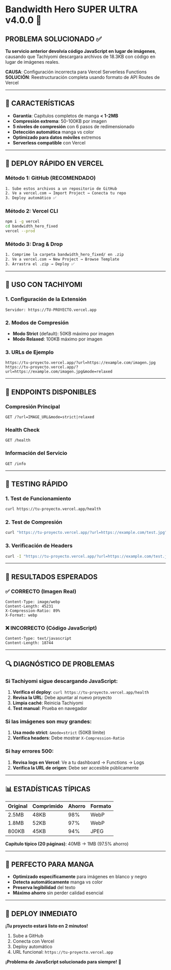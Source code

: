 # Bandwidth Hero SUPER ULTRA v4.0.0 🚀

## PROBLEMA SOLUCIONADO ✅

**Tu servicio anterior devolvía código JavaScript en lugar de imágenes**, causando que Tachiyomi descargara archivos de 18.3KB con código en lugar de imágenes reales.

**CAUSA**: Configuración incorrecta para Vercel Serverless Functions
**SOLUCIÓN**: Reestructuración completa usando formato de API Routes de Vercel

---

## 🎯 CARACTERÍSTICAS

- **Garantía**: Capítulos completos de manga **< 1-2MB**
- **Compresión extrema**: 50-100KB por imagen
- **5 niveles de compresión** con 6 pasos de redimensionado
- **Detección automática** manga vs color
- **Optimizado para datos móviles** extremos
- **Serverless compatible** con Vercel

---

## 🚀 DEPLOY RÁPIDO EN VERCEL

### Método 1: GitHub (RECOMENDADO)
```bash
1. Sube estos archivos a un repositorio de GitHub
2. Ve a vercel.com → Import Project → Conecta tu repo
3. Deploy automático ✅
```

### Método 2: Vercel CLI
```bash
npm i -g vercel
cd bandwidth_hero_fixed
vercel --prod
```

### Método 3: Drag & Drop
```bash
1. Comprime la carpeta bandwidth_hero_fixed/ en .zip
2. Ve a vercel.com → New Project → Browse Template
3. Arrastra el .zip → Deploy ✅
```

---

## 📱 USO CON TACHIYOMI

### 1. Configuración de la Extensión
```
Servidor: https://TU-PROYECTO.vercel.app
```

### 2. Modos de Compresión
- **Modo Strict** (default): 50KB máximo por imagen
- **Modo Relaxed**: 100KB máximo por imagen

### 3. URLs de Ejemplo
```
https://tu-proyecto.vercel.app/?url=https://example.com/imagen.jpg
https://tu-proyecto.vercel.app/?url=https://example.com/imagen.jpg&mode=relaxed
```

---

## 🔧 ENDPOINTS DISPONIBLES

### Compresión Principal
```
GET /?url=IMAGE_URL&mode=strict|relaxed
```

### Health Check
```
GET /health
```

### Información del Servicio
```
GET /info
```

---

## 🧪 TESTING RÁPIDO

### 1. Test de Funcionamiento
```bash
curl https://tu-proyecto.vercel.app/health
```

### 2. Test de Compresión
```bash
curl "https://tu-proyecto.vercel.app/?url=https://example.com/test.jpg" -o test_compressed.jpg
```

### 3. Verificación de Headers
```bash
curl -I "https://tu-proyecto.vercel.app/?url=https://example.com/test.jpg"
```

---

## 🎯 RESULTADOS ESPERADOS

### ✅ CORRECTO (Imagen Real)
```
Content-Type: image/webp
Content-Length: 45231
X-Compression-Ratio: 89%
X-Format: webp
```

### ❌ INCORRECTO (Código JavaScript)
```
Content-Type: text/javascript
Content-Length: 18744
```

---

## 🔍 DIAGNÓSTICO DE PROBLEMAS

### Si Tachiyomi sigue descargando JavaScript:
1. **Verifica el deploy**: `curl https://tu-proyecto.vercel.app/health`
2. **Revisa la URL**: Debe apuntar al nuevo proyecto
3. **Limpia caché**: Reinicia Tachiyomi
4. **Test manual**: Prueba en navegador

### Si las imágenes son muy grandes:
1. **Usa modo strict**: `&mode=strict` (50KB límite)
2. **Verifica headers**: Debe mostrar `X-Compression-Ratio`

### Si hay errores 500:
1. **Revisa logs en Vercel**: Ve a tu dashboard → Functions → Logs
2. **Verifica la URL de origen**: Debe ser accesible públicamente

---

## 📊 ESTADÍSTICAS TÍPICAS

| Original | Comprimido | Ahorro | Formato |
|----------|------------|--------|---------|
| 2.5MB    | 48KB      | 98%    | WebP    |
| 1.8MB    | 52KB      | 97%    | WebP    |
| 800KB    | 45KB      | 94%    | JPEG    |

**Capítulo típico (20 páginas)**: 40MB → 1MB (97.5% ahorro)

---

## 🎌 PERFECTO PARA MANGA

- **Optimizado específicamente** para imágenes en blanco y negro
- **Detecta automáticamente** manga vs color
- **Preserva legibilidad** del texto
- **Máximo ahorro** sin perder calidad esencial

---

## 🚀 DEPLOY INMEDIATO

**¡Tu proyecto estará listo en 2 minutos!**

1. Sube a GitHub
2. Conecta con Vercel  
3. Deploy automático
4. URL funcional: `https://tu-proyecto.vercel.app`

**¡Problema de JavaScript solucionado para siempre!** 🎉
